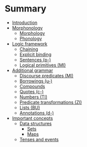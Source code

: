 # Summary

- [Introduction](introduction.md)
- [Morphonology]()
  - [Morphology](morphonology/morphology.md)
  - [Phonology](morphonology/phonology.md)
- [Logic framework](logic/intro.md)
  - [Chaining](logic/chaining.md)
  - [Explicit binding](logic/explicit_binding.md)
  - [Sentences (p-)](logic/sentences.md)
  - [Logical primitives (MI)]()
- [Additional grammar]()
  - [Discourse predicates (MI)]()
  - [Borrowings (u-)](grammar/borrowings.md)
  - [Compounds](grammar/compounds.md)
  - [Quotes (c-)](grammar/quotes.md)
  - [Numbers (TI)]()
  - [Predicate transformations (ZI)]()
  - [Lists (BU)]()
  - [Annotations (d-)]()
- [Important concepts]()
  - [Data structures]()
    - [Sets]()
    - [Maps]()
  - [Tenses and events]()